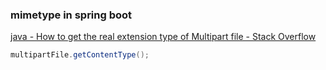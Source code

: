 ### mimetype in spring boot


[java - How to get the real extension type of Multipart file - Stack Overflow](https://stackoverflow.com/questions/33214214/how-to-get-the-real-extension-type-of-multipart-file "java - How to get the real extension type of Multipart file - Stack Overflow")




```java
multipartFile.getContentType();

```
